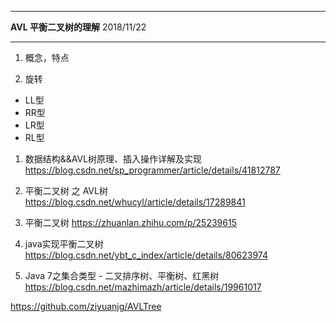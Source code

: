 ******************************************
**AVL 平衡二叉树的理解**   2018/11/22
*******************************************
1. 概念，特点

2. 旋转
 - LL型
 - RR型
 - LR型
 - RL型



1. 数据结构&&AVL树原理、插入操作详解及实现   
https://blog.csdn.net/sp_programmer/article/details/41812787

2. 平衡二叉树 之 AVL树   
https://blog.csdn.net/whucyl/article/details/17289841

3. 平衡二叉树 
  https://zhuanlan.zhihu.com/p/25239615
4. java实现平衡二叉树  
  https://blog.csdn.net/ybt_c_index/article/details/80623974

5. Java 7之集合类型 - 二叉排序树、平衡树、红黑树  
  https://blog.csdn.net/mazhimazh/article/details/19961017

  https://github.com/ziyuanjg/AVLTree

